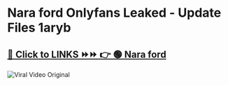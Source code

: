 
 # Nara ford Onlyfans Leaked - Update Files 1aryb

## <h2><a href="https://clipsfans.com/Nara_ford&ref=git">🔗 Click to LINKS ⏩⏩ 👉 🟢 Nara ford </a></h2>

<a href="https://clipsfans.com/Nara_ford&ref=git" rel="nofollow" data-target="animated-image.originalLink"><img src="https://i.ibb.co.com/xMMVF88/686577567.gif" alt="Viral Video Original" style="max-width: 100%; display: inline-block;" data-target="animated-image.originalImage"></a>

